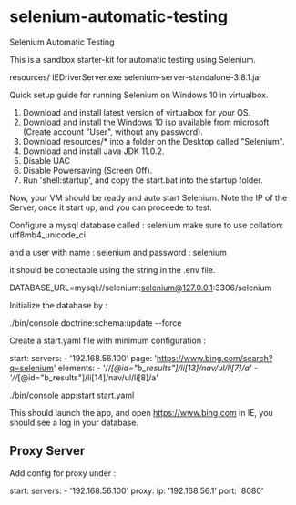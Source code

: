 # selenium-automatic-testing
Selenium Automatic Testing

This is a sandbox starter-kit for automatic testing using Selenium.

resources/
    IEDriverServer.exe
    selenium-server-standalone-3.8.1.jar

Quick setup guide for running Selenium on Windows 10 in virtualbox.

1. Download and install latest version of virtualbox for your OS.
2. Download and install the Windows 10 iso available from microsoft (Create account "User", without any password).
3. Download resources/* into a folder on the Desktop called "Selenium".
4. Download and install Java JDK 11.0.2.
5. Disable UAC
6. Disable Powersaving (Screen Off).
7. Run 'shell:startup', and copy the start.bat into the startup folder.

Now, your VM should be ready and auto start Selenium. Note the IP of the Server, once it start up, and you can proceede to test.

Configure a mysql database called : selenium
make sure to use collation: utf8mb4_unicode_ci

and a user with name : selenium
and password : selenium

it should be conectable using the string in the .env file.

DATABASE_URL=mysql://selenium:selenium@127.0.0.1:3306/selenium

Initialize the database by :

./bin/console doctrine:schema:update --force

Create a start.yaml file with minimum configuration :

start:
    servers:
        - '192.168.56.100'
    page: 'https://www.bing.com/search?q=selenium'
    elements: 
        - '//*[@id="b_results"]/li[13]/nav/ul/li[7]/a'
        - '//*[@id="b_results"]/li[14]/nav/ul/li[8]/a'

./bin/console app:start start.yaml

This should launch the app, and open https://www.bing.com in IE, you should see a log in your database.

Proxy Server
------------

Add config for proxy under :

start:
    servers:
        - '192.168.56.100'
    proxy:
        ip: '192.168.56.1'
        port: '8080'

